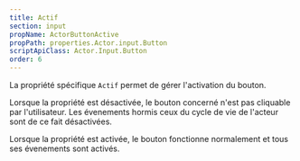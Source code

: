 ```yaml
---
title: Actif
section: input
propName: ActorButtonActive
propPath: properties.Actor.input.Button
scriptApiClass: Actor.Input.Button
order: 6
---
```

La propriété spécifique `Actif` permet de gérer l'activation du bouton.

Lorsque la propriété est désactivée, le bouton concerné n'est pas cliquable par l'utilisateur.
Les évenements hormis ceux du cycle de vie de l'acteur sont de ce fait désactivées.


Lorsque la propriété est activée, le bouton fonctionne normalement et tous ses évenements sont activés.
